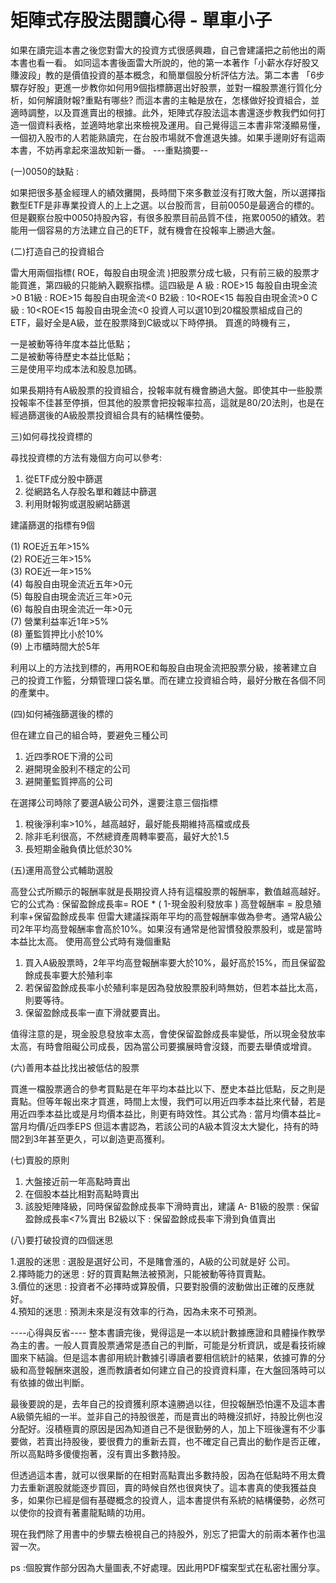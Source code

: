 # 矩陣式存股法閱讀心得 - 單車小子



如果在讀完這本書之後您對雷大的投資方式很感興趣，自己會建議把之前他出的兩本書也看一看。
如同這本書後面雷大所說的，他的第一本著作「小薪水存好股又賺波段」教的是價值投資的基本概念，和簡單個股分析評估方法。第二本書 「6步驟存好股」更進一步教你如何用9個指標篩選出好股票，並對一檔股票進行質化分析，如何解讀財報?重點有哪些?
而這本書的主軸是放在，怎樣做好投資組合，並適時調整，以及買進賣出的根據。此外，矩陣式存股法這本書還逐步教我們如何打造一個資料表格，並適時地拿出來檢視及運用。自己覺得這三本書非常淺顯易懂，一個初入股市的人若能熟讀完，在台股市場就不會進退失據。如果手邊剛好有這兩本書，不妨再拿起來溫故知新一番。
---重點摘要--

(一)0050的缺點 : 

如果把很多基金經理人的績效攤開，長時間下來多數並沒有打敗大盤，所以選擇指數型ETF是非專業投資人的上上之選。以台股而言，目前0050是最適合的標的。但是觀察台股中0050持股內容，有很多股票目前品質不佳，拖累0050的績效。若能用一個容易的方法建立自己的ETF，就有機會在投報率上勝過大盤。

(二)打造自己的投資組合

雷大用兩個指標( ROE，每股自由現金流 )把股票分成七級，只有前三級的股票才能買進，第四級的只能納入觀察指標。這四級是
A 級 : ROE>15 每股自由現金流>0
B1級 : ROE>15 每股自由現金流<0
B2級 : 10<ROE<15 每股自由現金流>0
C 級 : 10<ROE<15 每股自由現金流<0
投資人可以選10到20檔股票組成自己的ETF，最好全是A級，並在股票降到C級或以下時停損。
買進的時機有三，

一是被動等待年度本益比低點；<br>
二是被動等待歷史本益比低點；<br>
三是使用平均成本法和股息加碼。<br>

如果長期持有A級股票的投資組合，投報率就有機會勝過大盤。即使其中一些股票投報率不佳甚至停損，但其他的股票會把投報率拉高，這就是80/20法則，也是在經過篩選後的A級股票投資組合具有的結構性優勢。

三)如何尋找投資標的

尋找投資標的方法有幾個方向可以參考:

1. 從ETF成分股中篩選
2. 從網路名人存股名單和雜誌中篩選
3. 利用財報狗或選股網站篩選
 
建議篩選的指標有9個

(1) ROE近五年>15%<br>
(2) ROE近三年>15%<br>
(3) ROE近一年>15%<br>
(4) 每股自由現金流近五年>0元<br>
(5) 每股自由現金流近三年>0元<br>
(6) 每股自由現金流近一年>0元<br>
(7) 營業利益率近1年>5%<br>
(8) 董監質押比小於10%<br>
(9) 上市櫃時間大於5年<br>

利用以上的方法找到標的，再用ROE和每股自由現金流把股票分級，接著建立自己的投資工作籃，分類管理口袋名單。而在建立投資組合時，最好分散在各個不同的產業中。

(四)如何補強篩選後的標的

但在建立自己的組合時，要避免三種公司
1. 近四季ROE下滑的公司
2. 避開現金股利不穩定的公司
3. 避開董監質押高的公司

在選擇公司時除了要選A級公司外，還要注意三個指標

1. 稅後淨利率>10%，越高越好，最好能長期維持高檔或成長
2. 除非毛利很高，不然總資產周轉率要高，最好大於1.5
3. 長短期金融負債比低於30%


(五)運用高登公式輔助選股

高登公式所顯示的報酬率就是長期投資人持有這檔股票的報酬率，數值越高越好。它的公式為 : 
保留盈餘成長率= ROE * ( 1-現金股利發放率 )
高登報酬率 = 股息殖利率+保留盈餘成長率
但雷大建議採兩年平均的高登報酬率做為參考。通常A級公司2年平均高登報酬率會高於10%。如果沒有通常是他習慣發股票股利，或是當時本益比太高。
使用高登公式時有幾個重點

1. 買入A級股票時，2年平均高登報酬率要大於10%，最好高於15%，而且保留盈餘成長率要大於殖利率
2. 若保留盈餘成長率小於殖利率是因為發放股票股利時無妨，但若本益比太高，則要等待。
3. 保留盈餘成長率一直下滑就要賣出。
 
值得注意的是，現金股息發放率太高，會使保留盈餘成長率變低，所以現金發放率太高，有時會阻礙公司成長，因為當公司要擴展時會沒錢，而要去舉債或增資。

(六)善用本益比找出被低估的股票

買進一檔股票適合的參考買點是在年平均本益比以下、歷史本益比低點，反之則是賣點。但等年報出來才買進，時間上太慢，我們可以用近四季本益比來代替，若是用近四季本益比或是月均價本益比，則更有時效性。其公式為 :
當月均價本益比=當月均價/近四季EPS
但這本書認為，若該公司的A級本質沒太大變化，持有的時間2到3年甚至更久，可以創造更高獲利。

(七)賣股的原則

1. 大盤接近前一年高點時賣出
2. 在個股本益比相對高點時賣出
3. 該股矩陣降級，同時保留盈餘成長率下滑時賣出，建議
A- B1級的股票 : 保留盈餘成長率<7%賣出
B2級以下 : 保留盈餘成長率下滑到負值賣出

(八)要打破投資的四個迷思

1.選股的迷思 : 選股是選好公司，不是賭會漲的，A級的公司就是好 公司。<br>
2.擇時能力的迷思 : 好的買賣點無法被預測，只能被動等待買賣點。<br>
3.價位的迷思 : 投資者不必擇時或算股價，只要對股價的波動做出正確的反應就好。<br>
4.預知的迷思 : 預測未來是沒有效率的行為，因為未來不可預測。<br>

----心得與反省----
整本書讀完後，覺得這是一本以統計數據應證和具體操作教學為主的書。一般人買賣股票通常是憑自己的判斷，可能是分析資訊，或是看技術線圖來下結論。但是這本書卻用統計數據引導讀者要相信統計的結果，依據可靠的分級和高登報酬來選股，進而教讀者如何建立自己的投資資料庫，在大盤回落時可以有依據的做出判斷。

最後要說的是，去年自己的投資獲利原本遠勝過以往，但投報酬恐怕還不及這本書A級領先組的一半。並非自己的持股很差，而是賣出的時機沒抓好，持股比例也沒分配好。沒積極賣的原因是因為知道自己不是很勤勞的人，加上下班後還有不少事要做，若賣出持股後，要很費力的重新去買，也不確定自己賣出的動作是否正確，所以高點時多傻傻抱著，沒有賣出多數持股。

但透過這本書，就可以很果斷的在相對高點賣出多數持股，因為在低點時不用太費力去重新選股就能逐步買回，賣的時候自然也很爽快了。這本書真的使我獲益良多，如果你已經是個有基礎概念的投資人，這本書提供有系統的結構優勢，必然可以使你的投資有著畫龍點睛的功用。

現在我們除了用書中的步驟去檢視自己的持股外，別忘了把雷大的前兩本著作也溫習一次。

ps :個股實作部分因為大量圖表,不好處理。因此用PDF檔案型式在私密社團分享。



